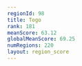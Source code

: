 ```yaml
---
regionId: 98
title: Togo
rank: 181
meanScore: 63.12
globalMeanScore: 69.25
numRegions: 220
layout: region_score
---
```

